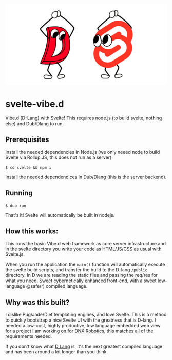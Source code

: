 ![Svelte-Vibe.d](logo.png)

# svelte-vibe.d
Vibe.d (D-Lang) with Svelte! This requires node.js (to build svelte, nothing else) and Dub/Dlang to run. 

## Prerequisites 

Install the needed dependencies in Node.js (we only neeed node to build Svelte via Rollup.JS, this does not run as a server).
```
$ cd svelte && npm i
```

Install the needed dependendices in Dub/Dlang (this is the server backend).

## Running

``` 
$ dub run 
```

That's it! Svelte will automatically be built in nodejs.

## How this works: 

This runs the basic Vibe.d web framework as  core server infrastructure and in the svelte directory you write your code as HTML/JS/CSS as usual with Svelte.js. 

When you run the application the ```main()``` function will automatically execute the svelte build scripts, and transfer the build to the D-lang ```/public``` directory. In D we are reading the static files and passing the req/res for what you need. Sweet cybernetically enhanced front-end, with a sweet low-language @safe(r) compiled language. 

## Why was this built?

I dislike Pug/Jade/Diet templating engines, and love Svelte. This is a method to quickly bootstrap a nice Svelte UI with the greatness that is D-lang. I needed a low-cost, highly productive, low language embedded web view for a project I am working on for [DNX Robotics](https://dnxrobotics.com), this matches all of the requirements needed.

If you don't know what [D Lang](dlang.org) is, it's the next greatest compiled language and has been around a lot longer than you think. 

